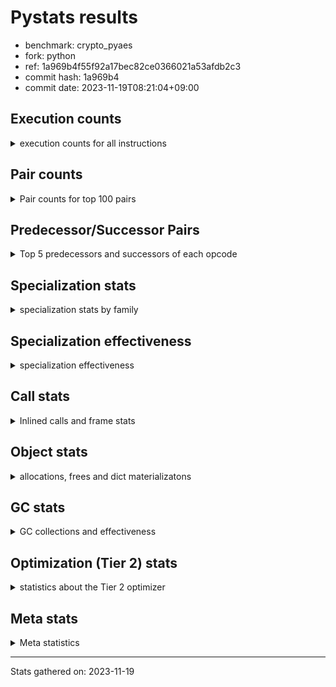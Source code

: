 
# Pystats results

- benchmark: crypto_pyaes
- fork: python
- ref: 1a969b4f55f92a17bec82ce0366021a53afdb2c3
- commit hash: 1a969b4
- commit date: 2023-11-19T08:21:04+09:00

## Execution counts

<details>
<summary> execution counts for all instructions </summary>

|Name | Count | Self | Cumulative | Miss ratio | 
|---|---:|---:|---:|---:|
| BINARY_OP | 145,813,960 | 19.4% | 19.4% |  |
| LOAD_FAST | 123,947,440 | 16.5% | 35.8% |  |
| LOAD_CONST | 116,092,880 | 15.4% | 51.3% |  |
| BINARY_SUBSCR_LIST_INT | 98,103,920 | 13.0% | 64.3% |  |
| LOAD_FAST_LOAD_FAST | 48,825,280 | 6.5% | 70.8% |  |
| LOAD_ATTR_NONDESCRIPTOR_WITH_VALUES | 36,843,640 | 4.9% | 75.7% |  |
| BINARY_OP_ADD_INT | 28,776,020 | 3.8% | 79.5% |  |
| STORE_FAST | 20,981,360 | 2.8% | 82.3% |  |
| JUMP_BACKWARD | 16,130,640 | 2.1% | 84.4% |  |
| FOR_ITER_RANGE | 15,209,320 | 2.0% | 86.5% |  |
| LOAD_ATTR_INSTANCE_VALUE | 12,452,340 | 1.7% | 88.1% |  |
| STORE_SUBSCR_LIST_INT | 8,540,600 | 1.1% | 89.3% |  |
| LOAD_GLOBAL_MODULE | 8,058,340 | 1.1% | 90.3% |  |
| LOAD_ATTR_METHOD_NO_DICT | 5,751,900 | 0.8% | 91.1% |  |
| LIST_APPEND | 4,607,040 | 0.6% | 91.7% |  |
| PUSH_NULL | 4,142,640 | 0.6% | 92.2% |  |
| STORE_FAST_STORE_FAST | 3,910,080 | 0.5% | 92.8% |  |
| RESUME_CHECK | 3,682,340 | 0.5% | 93.3% |  |
| FOR_ITER | 3,681,800 | 0.5% | 93.7% |  |
| CALL_LIST_APPEND | 3,681,200 | 0.5% | 94.2% |  |
| UNPACK_SEQUENCE_TWO_TUPLE | 3,679,980 | 0.5% | 94.7% |  |
| RETURN_VALUE | 3,452,060 | 0.5% | 95.2% |  |
| CALL_PY_EXACT_ARGS | 3,451,720 | 0.5% | 95.6% |  |
| LOAD_GLOBAL_BUILTIN | 3,222,600 | 0.4% | 96.1% |  |
| GET_ITER | 2,995,280 | 0.4% | 96.5% |  |
| CALL_BUILTIN_CLASS | 2,994,840 | 0.4% | 96.9% |  |
| POP_JUMP_IF_FALSE | 2,780,080 | 0.4% | 97.2% |  |
| LOAD_ATTR_MODULE | 2,071,620 | 0.3% | 97.5% |  |
| TO_BOOL | 2,071,460 | 0.3% | 97.8% |  |
| CALL_METHOD_DESCRIPTOR_FAST | 2,070,700 | 0.3% | 98.1% |  |
| CALL_METHOD_DESCRIPTOR_NOARGS | 2,070,700 | 0.3% | 98.3% |  |
| CALL_TYPE_1 | 2,070,700 | 0.3% | 98.6% |  |
| BINARY_OP_MULTIPLY_INT | 1,840,740 | 0.2% | 98.9% |  |
| SWAP | 1,166,880 | 0.2% | 99.0% |  |
| CALL_LEN | 1,151,280 | 0.2% | 99.2% |  |
| BUILD_LIST | 924,880 | 0.1% | 99.3% |  |
| BINARY_SLICE | 921,120 | 0.1% | 99.4% |  |
| COMPARE_OP_INT | 708,740 | 0.1% | 99.5% |  |
| COPY | 704,640 | 0.1% | 99.6% |  |
| BINARY_OP_SUBTRACT_INT | 473,480 | 0.1% | 99.7% |  |
| POP_TOP | 460,480 | 0.1% | 99.7% |  |
| LOAD_ATTR_METHOD_WITH_VALUES | 460,300 | 0.1% | 99.8% |  |
| LIST_EXTEND | 460,240 | 0.1% | 99.8% |  |
| LOAD_FAST_AND_CLEAR | 231,040 | 0.0% | 99.9% |  |
| STORE_ATTR_INSTANCE_VALUE | 231,040 | 0.0% | 99.9% |  |
| RETURN_CONST | 230,720 | 0.0% | 99.9% |  |
| LOAD_ATTR_PROPERTY | 230,060 | 0.0% | 100.0% |  |
| UNPACK_SEQUENCE_LIST | 230,060 | 0.0% | 100.0% |  |
| CALL | 2,940 | 0.0% | 100.0% |  |
| LOAD_ATTR | 2,560 | 0.0% | 100.0% |  |
| STORE_FAST_LOAD_FAST | 2,560 | 0.0% | 100.0% |  |
| BINARY_SUBSCR | 2,160 | 0.0% | 100.0% |  |
| LOAD_GLOBAL | 1,960 | 0.0% | 100.0% |  |
| EXTENDED_ARG | 1,600 | 0.0% | 100.0% |  |
| JUMP_FORWARD | 1,600 | 0.0% | 100.0% |  |
| BINARY_SUBSCR_TUPLE_INT | 620 | 0.0% | 100.0% |  |
| CALL_BUILTIN_FAST | 620 | 0.0% | 100.0% |  |
| COMPARE_OP | 540 | 0.0% | 100.0% |  |
| STORE_SUBSCR | 400 | 0.0% | 100.0% |  |
| INTERPRETER_EXIT | 360 | 0.0% | 100.0% |  |
| STORE_ATTR | 320 | 0.0% | 100.0% |  |
| RESUME | 300 | 0.0% | 100.0% |  |
| LOAD_DEREF | 240 | 0.0% | 100.0% |  |
| CALL_FUNCTION_EX | 160 | 0.0% | 100.0% |  |
| CONTAINS_OP | 160 | 0.0% | 100.0% |  |
| POP_JUMP_IF_NOT_NONE | 160 | 0.0% | 100.0% |  |
| EXIT_INIT_CHECK | 140 | 0.0% | 100.0% |  |
| BINARY_SUBSCR_DICT | 140 | 0.0% | 100.0% |  |
| CALL_ALLOC_AND_ENTER_INIT | 140 | 0.0% | 100.0% |  |
| CALL_ISINSTANCE | 140 | 0.0% | 100.0% |  |
| TO_BOOL_BOOL | 140 | 0.0% | 100.0% |  |
| NOP | 80 | 0.0% | 100.0% |  |
| CALL_INTRINSIC_1 | 80 | 0.0% | 100.0% |  |
| COPY_FREE_VARS | 80 | 0.0% | 100.0% |  |
| LOAD_FAST_CHECK | 80 | 0.0% | 100.0% |  |
| UNPACK_SEQUENCE | 80 | 0.0% | 100.0% |  |
| BINARY_OP_SUBTRACT_FLOAT | 60 | 0.0% | 100.0% |  |


</details>

## Pair counts

<details>
<summary> Pair counts for top 100 pairs </summary>

|Pair | Count | Self | Cumulative | 
|---|---:|---:|---:|
| LOAD_CONST BINARY_OP | 101,328,080 | 13.5% | 13.5% |
| BINARY_OP BINARY_SUBSCR_LIST_INT | 64,457,920 | 8.6% | 22.0% |
| BINARY_SUBSCR_LIST_INT LOAD_CONST | 40,041,580 | 5.3% | 27.3% |
| LOAD_FAST LOAD_ATTR_NONDESCRIPTOR_WITH_VALUES | 36,843,280 | 4.9% | 32.2% |
| LOAD_ATTR_NONDESCRIPTOR_WITH_VALUES LOAD_FAST_LOAD_FAST | 36,812,640 | 4.9% | 37.1% |
| BINARY_SUBSCR_LIST_INT BINARY_OP | 34,995,620 | 4.6% | 41.8% |
| BINARY_OP LOAD_CONST | 31,315,720 | 4.2% | 45.9% |
| BINARY_OP LOAD_FAST | 27,633,280 | 3.7% | 49.6% |
| LOAD_FAST_LOAD_FAST LOAD_FAST | 27,610,240 | 3.7% | 53.3% |
| BINARY_OP_ADD_INT LOAD_CONST | 27,609,620 | 3.7% | 57.0% |
| LOAD_FAST BINARY_OP_ADD_INT | 27,609,360 | 3.7% | 60.6% |
| BINARY_SUBSCR_LIST_INT LOAD_FAST | 22,134,320 | 2.9% | 63.6% |
| LOAD_FAST BINARY_SUBSCR_LIST_INT | 19,576,080 | 2.6% | 66.2% |
| FOR_ITER_RANGE STORE_FAST | 12,671,980 | 1.7% | 67.8% |
| STORE_FAST LOAD_FAST | 12,447,280 | 1.7% | 69.5% |
| LOAD_FAST LOAD_ATTR_INSTANCE_VALUE | 12,221,720 | 1.6% | 71.1% |
| JUMP_BACKWARD FOR_ITER_RANGE | 12,214,220 | 1.6% | 72.7% |
| LOAD_ATTR_INSTANCE_VALUE LOAD_FAST | 9,914,200 | 1.3% | 74.1% |
| LOAD_FAST_LOAD_FAST BINARY_SUBSCR_LIST_INT | 9,217,040 | 1.2% | 75.3% |
| STORE_SUBSCR_LIST_INT JUMP_BACKWARD | 8,294,780 | 1.1% | 76.4% |
| BINARY_OP LOAD_FAST_LOAD_FAST | 8,282,880 | 1.1% | 77.5% |
| LOAD_FAST_LOAD_FAST STORE_SUBSCR_LIST_INT | 8,282,840 | 1.1% | 78.6% |
| LOAD_FAST LOAD_CONST | 7,431,840 | 1.0% | 79.6% |
| STORE_FAST LOAD_GLOBAL_MODULE | 5,754,240 | 0.8% | 80.3% |
| LOAD_ATTR_METHOD_NO_DICT LOAD_FAST | 5,751,900 | 0.8% | 81.1% |
| BINARY_OP BINARY_OP | 4,656,720 | 0.6% | 81.7% |
| LIST_APPEND JUMP_BACKWARD | 4,607,040 | 0.6% | 82.3% |
| BINARY_OP LIST_APPEND | 4,606,400 | 0.6% | 83.0% |
| LOAD_CONST BINARY_SUBSCR_LIST_INT | 4,601,400 | 0.6% | 83.6% |
| PUSH_NULL LOAD_FAST | 4,141,600 | 0.6% | 84.1% |
| BINARY_OP CALL_LIST_APPEND | 3,681,120 | 0.5% | 84.6% |
| LOAD_FAST LOAD_ATTR_METHOD_NO_DICT | 3,681,120 | 0.5% | 85.1% |
| JUMP_BACKWARD FOR_ITER | 3,680,260 | 0.5% | 85.6% |
| LOAD_FAST_LOAD_FAST BINARY_OP | 3,680,000 | 0.5% | 86.1% |
| STORE_FAST_STORE_FAST LOAD_FAST_LOAD_FAST | 3,680,000 | 0.5% | 86.6% |
| UNPACK_SEQUENCE_TWO_TUPLE STORE_FAST_STORE_FAST | 3,679,980 | 0.5% | 87.1% |
| FOR_ITER UNPACK_SEQUENCE_TWO_TUPLE | 3,679,960 | 0.5% | 87.5% |
| CALL_PY_EXACT_ARGS RESUME_CHECK | 3,451,720 | 0.5% | 88.0% |
| LOAD_GLOBAL_BUILTIN LOAD_FAST | 3,222,320 | 0.4% | 88.4% |
| CALL_BUILTIN_CLASS GET_ITER | 2,994,780 | 0.4% | 88.8% |
| LOAD_GLOBAL_MODULE LOAD_CONST | 2,764,440 | 0.4% | 89.2% |
| GET_ITER FOR_ITER_RANGE | 2,764,200 | 0.4% | 89.6% |
| LOAD_CONST LOAD_CONST | 2,762,720 | 0.4% | 89.9% |
| LOAD_CONST CALL_BUILTIN_CLASS | 2,762,440 | 0.4% | 90.3% |
| CALL_LIST_APPEND LOAD_FAST | 2,760,900 | 0.4% | 90.7% |
| RESUME_CHECK LOAD_GLOBAL_BUILTIN | 2,301,240 | 0.3% | 91.0% |
| LOAD_CONST LOAD_FAST | 2,073,440 | 0.3% | 91.2% |
| LOAD_ATTR_MODULE PUSH_NULL | 2,071,620 | 0.3% | 91.5% |
| LOAD_GLOBAL_MODULE LOAD_ATTR_MODULE | 2,071,480 | 0.3% | 91.8% |
| POP_JUMP_IF_FALSE LOAD_FAST | 2,071,280 | 0.3% | 92.1% |
| RETURN_VALUE STORE_FAST | 2,071,040 | 0.3% | 92.3% |
| LOAD_FAST CALL_PY_EXACT_ARGS | 2,071,000 | 0.3% | 92.6% |
| STORE_FAST JUMP_BACKWARD | 2,070,800 | 0.3% | 92.9% |
| TO_BOOL POP_JUMP_IF_FALSE | 2,070,740 | 0.3% | 93.2% |
| LOAD_FAST PUSH_NULL | 2,070,720 | 0.3% | 93.4% |
| LOAD_FAST TO_BOOL | 2,070,720 | 0.3% | 93.7% |
| FOR_ITER_RANGE LOAD_GLOBAL_MODULE | 2,070,720 | 0.3% | 94.0% |
| CALL_METHOD_DESCRIPTOR_FAST STORE_FAST | 2,070,700 | 0.3% | 94.3% |
| CALL_METHOD_DESCRIPTOR_NOARGS RETURN_VALUE | 2,070,700 | 0.3% | 94.5% |
| CALL_TYPE_1 STORE_FAST | 2,070,700 | 0.3% | 94.8% |
| LOAD_FAST CALL_METHOD_DESCRIPTOR_FAST | 2,070,680 | 0.3% | 95.1% |
| LOAD_FAST CALL_METHOD_DESCRIPTOR_NOARGS | 2,070,680 | 0.3% | 95.4% |
| LOAD_FAST CALL_TYPE_1 | 2,070,680 | 0.3% | 95.6% |
| LOAD_GLOBAL_MODULE LOAD_ATTR_METHOD_NO_DICT | 2,070,680 | 0.3% | 95.9% |
| BINARY_OP_MULTIPLY_INT LOAD_CONST | 1,840,600 | 0.2% | 96.2% |
| LOAD_FAST BINARY_OP_MULTIPLY_INT | 1,840,560 | 0.2% | 96.4% |
| LOAD_CONST BINARY_OP_ADD_INT | 1,166,360 | 0.2% | 96.6% |
| RESUME_CHECK LOAD_FAST | 1,150,420 | 0.2% | 96.7% |
| BINARY_SUBSCR_LIST_INT STORE_FAST | 927,620 | 0.1% | 96.8% |
| LOAD_FAST BINARY_OP | 923,240 | 0.1% | 97.0% |
| LOAD_GLOBAL_MODULE LOAD_FAST | 921,000 | 0.1% | 97.1% |
| BINARY_OP_ADD_INT BINARY_SLICE | 920,920 | 0.1% | 97.2% |
| RETURN_VALUE LOAD_FAST | 920,460 | 0.1% | 97.3% |
| BINARY_OP RETURN_VALUE | 920,320 | 0.1% | 97.5% |
| CALL_LIST_APPEND JUMP_BACKWARD | 920,300 | 0.1% | 97.6% |
| LOAD_ATTR_INSTANCE_VALUE LOAD_CONST | 920,300 | 0.1% | 97.7% |
| BINARY_SLICE CALL_PY_EXACT_ARGS | 920,280 | 0.1% | 97.8% |
| COMPARE_OP_INT POP_JUMP_IF_FALSE | 708,600 | 0.1% | 97.9% |
| CALL_LEN LOAD_CONST | 690,740 | 0.1% | 98.0% |
| LOAD_ATTR_INSTANCE_VALUE CALL_LEN | 690,240 | 0.1% | 98.1% |
| LOAD_CONST BINARY_OP_SUBTRACT_INT | 466,400 | 0.1% | 98.2% |
| BUILD_LIST LOAD_CONST | 463,680 | 0.1% | 98.2% |
| LOAD_CONST COMPARE_OP_INT | 462,440 | 0.1% | 98.3% |
| LOAD_FAST COPY | 460,960 | 0.1% | 98.3% |
| LOAD_FAST CALL_LEN | 460,800 | 0.1% | 98.4% |
| LOAD_CONST LIST_EXTEND | 460,160 | 0.1% | 98.5% |
| STORE_FAST BUILD_LIST | 460,160 | 0.1% | 98.5% |
| LOAD_ATTR_INSTANCE_VALUE LOAD_ATTR_METHOD_WITH_VALUES | 460,080 | 0.1% | 98.6% |
| STORE_SUBSCR_LIST_INT LOAD_FAST | 238,820 | 0.0% | 98.6% |
| COPY COPY | 237,280 | 0.0% | 98.6% |
| SWAP SWAP | 237,280 | 0.0% | 98.7% |
| COPY BINARY_SUBSCR_LIST_INT | 237,160 | 0.0% | 98.7% |
| SWAP STORE_SUBSCR_LIST_INT | 237,160 | 0.0% | 98.7% |
| BINARY_OP SWAP | 236,500 | 0.0% | 98.8% |
| POP_JUMP_IF_FALSE JUMP_BACKWARD | 234,720 | 0.0% | 98.8% |
| LOAD_FAST CALL_BUILTIN_CLASS | 231,880 | 0.0% | 98.8% |
| GET_ITER LOAD_FAST_AND_CLEAR | 230,880 | 0.0% | 98.9% |
| BUILD_LIST SWAP | 230,880 | 0.0% | 98.9% |
| LOAD_FAST_AND_CLEAR SWAP | 230,880 | 0.0% | 98.9% |
| SWAP BUILD_LIST | 230,880 | 0.0% | 99.0% |


</details>

## Predecessor/Successor Pairs

<details>
<summary> Top 5 predecessors and successors of each opcode </summary>

### BINARY_SLICE

<details>
<summary> Successors and predecessors for BINARY_SLICE </summary>

|Predecessors | Count | Percentage | 
|---|---:|---:|
| BINARY_OP_ADD_INT | 920,920 | 100.0% |
| LOAD_CONST | 160 | 0.0% |
| BINARY_OP | 40 | 0.0% |

|Successors | Count | Percentage | 
|---|---:|---:|
| CALL_PY_EXACT_ARGS | 920,280 | 99.9% |
| CALL_BUILTIN_FAST | 600 | 0.1% |
| LOAD_FAST | 160 | 0.0% |
| CALL | 80 | 0.0% |


</details>

### CACHE

<details>
<summary> Successors and predecessors for CACHE </summary>

|Successors | Count | Percentage | 
|---|---:|---:|
| RESUME_CHECK | 280 | 77.8% |
| RESUME | 80 | 22.2% |


</details>

### BINARY_SUBSCR

<details>
<summary> Successors and predecessors for BINARY_SUBSCR </summary>

|Predecessors | Count | Percentage | 
|---|---:|---:|
| BINARY_OP | 1,040 | 48.1% |
| LOAD_FAST | 400 | 18.5% |
| LOAD_CONST | 240 | 11.1% |
| LOAD_FAST_LOAD_FAST | 240 | 11.1% |
| COPY | 120 | 5.6% |

|Successors | Count | Percentage | 
|---|---:|---:|
| BINARY_SUBSCR_LIST_INT | 1,040 | 48.1% |
| LOAD_FAST | 400 | 18.5% |
| LOAD_CONST | 340 | 15.7% |
| BINARY_OP | 220 | 10.2% |
| STORE_FAST | 80 | 3.7% |


</details>

### EXIT_INIT_CHECK

<details>
<summary> Successors and predecessors for EXIT_INIT_CHECK </summary>

|Predecessors | Count | Percentage | 
|---|---:|---:|
| RETURN_CONST | 140 | 100.0% |

|Successors | Count | Percentage | 
|---|---:|---:|
| RETURN_VALUE | 140 | 100.0% |


</details>

### GET_ITER

<details>
<summary> Successors and predecessors for GET_ITER </summary>

|Predecessors | Count | Percentage | 
|---|---:|---:|
| CALL_BUILTIN_CLASS | 2,994,780 | 100.0% |
| CALL | 420 | 0.0% |
| LOAD_FAST | 80 | 0.0% |

|Successors | Count | Percentage | 
|---|---:|---:|
| FOR_ITER_RANGE | 2,764,200 | 92.3% |
| LOAD_FAST_AND_CLEAR | 230,880 | 7.7% |
| FOR_ITER | 200 | 0.0% |


</details>

### INTERPRETER_EXIT

<details>
<summary> Successors and predecessors for INTERPRETER_EXIT </summary>

|Predecessors | Count | Percentage | 
|---|---:|---:|
| RETURN_CONST | 340 | 94.4% |
| RETURN_VALUE | 20 | 5.6% |


</details>

### NOP

<details>
<summary> Successors and predecessors for NOP </summary>

|Predecessors | Count | Percentage | 
|---|---:|---:|
| POP_TOP | 80 | 100.0% |

|Successors | Count | Percentage | 
|---|---:|---:|
| LOAD_DEREF | 80 | 100.0% |


</details>

### POP_TOP

<details>
<summary> Successors and predecessors for POP_TOP </summary>

|Predecessors | Count | Percentage | 
|---|---:|---:|
| RETURN_CONST | 230,240 | 50.0% |
| POP_JUMP_IF_FALSE | 230,080 | 50.0% |
| CALL | 160 | 0.0% |

|Successors | Count | Percentage | 
|---|---:|---:|
| RETURN_CONST | 230,080 | 50.0% |
| LOAD_GLOBAL_BUILTIN | 230,040 | 50.0% |
| LOAD_FAST | 220 | 0.0% |
| NOP | 80 | 0.0% |
| LOAD_GLOBAL | 40 | 0.0% |


</details>

### PUSH_NULL

<details>
<summary> Successors and predecessors for PUSH_NULL </summary>

|Predecessors | Count | Percentage | 
|---|---:|---:|
| LOAD_ATTR_MODULE | 2,071,620 | 50.0% |
| LOAD_FAST | 2,070,720 | 50.0% |
| LOAD_DEREF | 160 | 0.0% |
| LOAD_ATTR | 140 | 0.0% |

|Successors | Count | Percentage | 
|---|---:|---:|
| LOAD_FAST | 4,141,600 | 100.0% |
| LOAD_CONST | 640 | 0.0% |
| CALL | 240 | 0.0% |
| LOAD_GLOBAL | 80 | 0.0% |
| LOAD_GLOBAL_MODULE | 80 | 0.0% |


</details>

### RETURN_VALUE

<details>
<summary> Successors and predecessors for RETURN_VALUE </summary>

|Predecessors | Count | Percentage | 
|---|---:|---:|
| CALL_METHOD_DESCRIPTOR_NOARGS | 2,070,700 | 60.0% |
| BINARY_OP | 920,320 | 26.7% |
| LOAD_FAST | 230,320 | 6.7% |
| LOAD_ATTR_INSTANCE_VALUE | 230,060 | 6.7% |
| RETURN_VALUE | 320 | 0.0% |

|Successors | Count | Percentage | 
|---|---:|---:|
| STORE_FAST | 2,071,040 | 60.0% |
| LOAD_FAST | 920,460 | 26.7% |
| BINARY_OP | 230,080 | 6.7% |
| CALL_PY_EXACT_ARGS | 230,040 | 6.7% |
| RETURN_VALUE | 320 | 0.0% |


</details>

### STORE_SUBSCR

<details>
<summary> Successors and predecessors for STORE_SUBSCR </summary>

|Predecessors | Count | Percentage | 
|---|---:|---:|
| BINARY_OP | 160 | 40.0% |
| SWAP | 120 | 30.0% |
| LOAD_FAST | 80 | 20.0% |
| LOAD_FAST_LOAD_FAST | 40 | 10.0% |

|Successors | Count | Percentage | 
|---|---:|---:|
| STORE_SUBSCR_LIST_INT | 200 | 50.0% |
| JUMP_BACKWARD | 100 | 25.0% |
| LOAD_FAST | 60 | 15.0% |
| LOAD_FAST_LOAD_FAST | 40 | 10.0% |


</details>

### TO_BOOL

<details>
<summary> Successors and predecessors for TO_BOOL </summary>

|Predecessors | Count | Percentage | 
|---|---:|---:|
| LOAD_FAST | 2,070,720 | 100.0% |
| TO_BOOL | 700 | 0.0% |
| CALL | 20 | 0.0% |
| CALL_ISINSTANCE | 20 | 0.0% |

|Successors | Count | Percentage | 
|---|---:|---:|
| POP_JUMP_IF_FALSE | 2,070,740 | 100.0% |
| TO_BOOL | 700 | 0.0% |
| TO_BOOL_BOOL | 20 | 0.0% |


</details>

### BINARY_OP

<details>
<summary> Successors and predecessors for BINARY_OP </summary>

|Predecessors | Count | Percentage | 
|---|---:|---:|
| LOAD_CONST | 101,328,080 | 69.5% |
| BINARY_SUBSCR_LIST_INT | 34,995,620 | 24.0% |
| BINARY_OP | 4,656,720 | 3.2% |
| LOAD_FAST_LOAD_FAST | 3,680,000 | 2.5% |
| LOAD_FAST | 923,240 | 0.6% |

|Successors | Count | Percentage | 
|---|---:|---:|
| BINARY_SUBSCR_LIST_INT | 64,457,920 | 44.2% |
| LOAD_CONST | 31,315,720 | 21.5% |
| LOAD_FAST | 27,633,280 | 19.0% |
| LOAD_FAST_LOAD_FAST | 8,282,880 | 5.7% |
| BINARY_OP | 4,656,720 | 3.2% |


</details>

### BUILD_LIST

<details>
<summary> Successors and predecessors for BUILD_LIST </summary>

|Predecessors | Count | Percentage | 
|---|---:|---:|
| STORE_FAST | 460,160 | 49.8% |
| SWAP | 230,880 | 25.0% |
| FOR_ITER_RANGE | 230,080 | 24.9% |
| LOAD_CONST | 3,520 | 0.4% |
| STORE_ATTR_INSTANCE_VALUE | 140 | 0.0% |

|Successors | Count | Percentage | 
|---|---:|---:|
| LOAD_CONST | 463,680 | 50.1% |
| SWAP | 230,880 | 25.0% |
| STORE_FAST | 230,080 | 24.9% |
| LOAD_FAST | 160 | 0.0% |
| LOAD_DEREF | 80 | 0.0% |


</details>

### CALL

<details>
<summary> Successors and predecessors for CALL </summary>

|Predecessors | Count | Percentage | 
|---|---:|---:|
| LOAD_FAST | 1,040 | 35.4% |
| LOAD_CONST | 280 | 9.5% |
| LOAD_GLOBAL_MODULE | 280 | 9.5% |
| PUSH_NULL | 240 | 8.2% |
| CALL | 220 | 7.5% |

|Successors | Count | Percentage | 
|---|---:|---:|
| STORE_FAST | 460 | 15.6% |
| GET_ITER | 420 | 14.3% |
| CALL_BUILTIN_CLASS | 280 | 9.5% |
| CALL_LEN | 240 | 8.2% |
| CALL | 220 | 7.5% |


</details>

### CALL_FUNCTION_EX

<details>
<summary> Successors and predecessors for CALL_FUNCTION_EX </summary>

|Predecessors | Count | Percentage | 
|---|---:|---:|
| CALL_INTRINSIC_1 | 80 | 50.0% |
| LOAD_FAST | 80 | 50.0% |

|Successors | Count | Percentage | 
|---|---:|---:|
| COPY_FREE_VARS | 80 | 50.0% |
| RESUME_CHECK | 60 | 37.5% |
| RESUME | 20 | 12.5% |


</details>

### CALL_INTRINSIC_1

<details>
<summary> Successors and predecessors for CALL_INTRINSIC_1 </summary>

|Predecessors | Count | Percentage | 
|---|---:|---:|
| LIST_EXTEND | 80 | 100.0% |

|Successors | Count | Percentage | 
|---|---:|---:|
| CALL_FUNCTION_EX | 80 | 100.0% |


</details>

### COMPARE_OP

<details>
<summary> Successors and predecessors for COMPARE_OP </summary>

|Predecessors | Count | Percentage | 
|---|---:|---:|
| LOAD_FAST_LOAD_FAST | 240 | 44.4% |
| LOAD_CONST | 120 | 22.2% |
| LOAD_GLOBAL_MODULE | 60 | 11.1% |
| CALL | 40 | 7.4% |
| CALL_LEN | 40 | 7.4% |

|Successors | Count | Percentage | 
|---|---:|---:|
| POP_JUMP_IF_FALSE | 280 | 51.9% |
| COMPARE_OP_INT | 220 | 40.7% |
| COMPARE_OP | 20 | 3.7% |
| EXTENDED_ARG | 20 | 3.7% |


</details>

### CONTAINS_OP

<details>
<summary> Successors and predecessors for CONTAINS_OP </summary>

|Predecessors | Count | Percentage | 
|---|---:|---:|
| LOAD_CONST | 160 | 100.0% |

|Successors | Count | Percentage | 
|---|---:|---:|
| POP_JUMP_IF_FALSE | 160 | 100.0% |


</details>

### COPY

<details>
<summary> Successors and predecessors for COPY </summary>

|Predecessors | Count | Percentage | 
|---|---:|---:|
| LOAD_FAST | 460,960 | 65.4% |
| COPY | 237,280 | 33.7% |
| LOAD_FAST_LOAD_FAST | 4,800 | 0.7% |
| LOAD_CONST | 1,600 | 0.2% |

|Successors | Count | Percentage | 
|---|---:|---:|
| COPY | 237,280 | 33.7% |
| BINARY_SUBSCR_LIST_INT | 237,160 | 33.7% |
| LOAD_ATTR_INSTANCE_VALUE | 230,040 | 32.6% |
| BINARY_SUBSCR | 120 | 0.0% |
| LOAD_ATTR | 40 | 0.0% |


</details>

### COPY_FREE_VARS

<details>
<summary> Successors and predecessors for COPY_FREE_VARS </summary>

|Predecessors | Count | Percentage | 
|---|---:|---:|
| CALL_FUNCTION_EX | 80 | 100.0% |

|Successors | Count | Percentage | 
|---|---:|---:|
| RESUME_CHECK | 60 | 75.0% |
| RESUME | 20 | 25.0% |


</details>

### EXTENDED_ARG

<details>
<summary> Successors and predecessors for EXTENDED_ARG </summary>

|Predecessors | Count | Percentage | 
|---|---:|---:|
| POP_JUMP_IF_FALSE | 1,440 | 90.0% |
| COMPARE_OP_INT | 140 | 8.8% |
| COMPARE_OP | 20 | 1.2% |

|Successors | Count | Percentage | 
|---|---:|---:|
| JUMP_BACKWARD | 1,440 | 90.0% |
| POP_JUMP_IF_FALSE | 160 | 10.0% |


</details>

### FOR_ITER

<details>
<summary> Successors and predecessors for FOR_ITER </summary>

|Predecessors | Count | Percentage | 
|---|---:|---:|
| JUMP_BACKWARD | 3,680,260 | 100.0% |
| FOR_ITER | 1,080 | 0.0% |
| SWAP | 260 | 0.0% |
| GET_ITER | 200 | 0.0% |

|Successors | Count | Percentage | 
|---|---:|---:|
| UNPACK_SEQUENCE_TWO_TUPLE | 3,679,960 | 100.0% |
| FOR_ITER | 1,080 | 0.0% |
| STORE_FAST | 420 | 0.0% |
| FOR_ITER_RANGE | 280 | 0.0% |
| UNPACK_SEQUENCE | 40 | 0.0% |


</details>

### JUMP_BACKWARD

<details>
<summary> Successors and predecessors for JUMP_BACKWARD </summary>

|Predecessors | Count | Percentage | 
|---|---:|---:|
| STORE_SUBSCR_LIST_INT | 8,294,780 | 51.4% |
| LIST_APPEND | 4,607,040 | 28.6% |
| STORE_FAST | 2,070,800 | 12.8% |
| CALL_LIST_APPEND | 920,300 | 5.7% |
| POP_JUMP_IF_FALSE | 234,720 | 1.5% |

|Successors | Count | Percentage | 
|---|---:|---:|
| FOR_ITER_RANGE | 12,214,220 | 75.7% |
| FOR_ITER | 3,680,260 | 22.8% |
| LOAD_FAST | 229,920 | 1.4% |
| LOAD_FAST_LOAD_FAST | 6,240 | 0.0% |


</details>

### JUMP_FORWARD

<details>
<summary> Successors and predecessors for JUMP_FORWARD </summary>

|Predecessors | Count | Percentage | 
|---|---:|---:|
| FOR_ITER_RANGE | 1,600 | 100.0% |

|Successors | Count | Percentage | 
|---|---:|---:|
| LOAD_CONST | 1,600 | 100.0% |


</details>

### LIST_APPEND

<details>
<summary> Successors and predecessors for LIST_APPEND </summary>

|Predecessors | Count | Percentage | 
|---|---:|---:|
| BINARY_OP | 4,606,400 | 100.0% |
| BINARY_SUBSCR_TUPLE_INT | 620 | 0.0% |
| BINARY_SUBSCR | 20 | 0.0% |

|Successors | Count | Percentage | 
|---|---:|---:|
| JUMP_BACKWARD | 4,607,040 | 100.0% |


</details>

### LIST_EXTEND

<details>
<summary> Successors and predecessors for LIST_EXTEND </summary>

|Predecessors | Count | Percentage | 
|---|---:|---:|
| LOAD_CONST | 460,160 | 100.0% |
| LOAD_DEREF | 80 | 0.0% |

|Successors | Count | Percentage | 
|---|---:|---:|
| STORE_FAST | 230,080 | 50.0% |
| UNPACK_SEQUENCE_LIST | 230,040 | 50.0% |
| CALL_INTRINSIC_1 | 80 | 0.0% |
| UNPACK_SEQUENCE | 40 | 0.0% |


</details>

### LOAD_ATTR

<details>
<summary> Successors and predecessors for LOAD_ATTR </summary>

|Predecessors | Count | Percentage | 
|---|---:|---:|
| LOAD_FAST | 1,840 | 71.9% |
| LOAD_GLOBAL_MODULE | 300 | 11.7% |
| LOAD_GLOBAL | 180 | 7.0% |
| LOAD_ATTR | 100 | 3.9% |
| LOAD_ATTR_INSTANCE_VALUE | 60 | 2.3% |

|Successors | Count | Percentage | 
|---|---:|---:|
| LOAD_FAST | 540 | 21.1% |
| LOAD_ATTR_INSTANCE_VALUE | 460 | 18.0% |
| LOAD_FAST_LOAD_FAST | 360 | 14.1% |
| LOAD_ATTR_NONDESCRIPTOR_WITH_VALUES | 360 | 14.1% |
| PUSH_NULL | 140 | 5.5% |


</details>

### LOAD_CONST

<details>
<summary> Successors and predecessors for LOAD_CONST </summary>

|Predecessors | Count | Percentage | 
|---|---:|---:|
| BINARY_SUBSCR_LIST_INT | 40,041,580 | 34.5% |
| BINARY_OP | 31,315,720 | 27.0% |
| BINARY_OP_ADD_INT | 27,609,620 | 23.8% |
| LOAD_FAST | 7,431,840 | 6.4% |
| LOAD_GLOBAL_MODULE | 2,764,440 | 2.4% |

|Successors | Count | Percentage | 
|---|---:|---:|
| BINARY_OP | 101,328,080 | 87.3% |
| BINARY_SUBSCR_LIST_INT | 4,601,400 | 4.0% |
| LOAD_CONST | 2,762,720 | 2.4% |
| CALL_BUILTIN_CLASS | 2,762,440 | 2.4% |
| LOAD_FAST | 2,073,440 | 1.8% |


</details>

### LOAD_DEREF

<details>
<summary> Successors and predecessors for LOAD_DEREF </summary>

|Predecessors | Count | Percentage | 
|---|---:|---:|
| NOP | 80 | 33.3% |
| BUILD_LIST | 80 | 33.3% |
| RESUME_CHECK | 60 | 25.0% |
| RESUME | 20 | 8.3% |

|Successors | Count | Percentage | 
|---|---:|---:|
| PUSH_NULL | 160 | 66.7% |
| LIST_EXTEND | 80 | 33.3% |


</details>

### LOAD_FAST

<details>
<summary> Successors and predecessors for LOAD_FAST </summary>

|Predecessors | Count | Percentage | 
|---|---:|---:|
| BINARY_OP | 27,633,280 | 22.3% |
| LOAD_FAST_LOAD_FAST | 27,610,240 | 22.3% |
| BINARY_SUBSCR_LIST_INT | 22,134,320 | 17.9% |
| STORE_FAST | 12,447,280 | 10.0% |
| LOAD_ATTR_INSTANCE_VALUE | 9,914,200 | 8.0% |

|Successors | Count | Percentage | 
|---|---:|---:|
| LOAD_ATTR_NONDESCRIPTOR_WITH_VALUES | 36,843,280 | 29.7% |
| BINARY_OP_ADD_INT | 27,609,360 | 22.3% |
| BINARY_SUBSCR_LIST_INT | 19,576,080 | 15.8% |
| LOAD_ATTR_INSTANCE_VALUE | 12,221,720 | 9.9% |
| LOAD_CONST | 7,431,840 | 6.0% |


</details>

### LOAD_FAST_AND_CLEAR

<details>
<summary> Successors and predecessors for LOAD_FAST_AND_CLEAR </summary>

|Predecessors | Count | Percentage | 
|---|---:|---:|
| GET_ITER | 230,880 | 99.9% |
| LOAD_FAST_AND_CLEAR | 160 | 0.1% |

|Successors | Count | Percentage | 
|---|---:|---:|
| SWAP | 230,880 | 99.9% |
| LOAD_FAST_AND_CLEAR | 160 | 0.1% |


</details>

### LOAD_FAST_CHECK

<details>
<summary> Successors and predecessors for LOAD_FAST_CHECK </summary>

|Predecessors | Count | Percentage | 
|---|---:|---:|
| STORE_FAST | 80 | 100.0% |

|Successors | Count | Percentage | 
|---|---:|---:|
| LOAD_GLOBAL | 40 | 50.0% |
| LOAD_GLOBAL_MODULE | 40 | 50.0% |


</details>

### LOAD_FAST_LOAD_FAST

<details>
<summary> Successors and predecessors for LOAD_FAST_LOAD_FAST </summary>

|Predecessors | Count | Percentage | 
|---|---:|---:|
| LOAD_ATTR_NONDESCRIPTOR_WITH_VALUES | 36,812,640 | 75.4% |
| BINARY_OP | 8,282,880 | 17.0% |
| STORE_FAST_STORE_FAST | 3,680,000 | 7.5% |
| STORE_FAST | 13,760 | 0.0% |
| POP_JUMP_IF_FALSE | 9,760 | 0.0% |

|Successors | Count | Percentage | 
|---|---:|---:|
| LOAD_FAST | 27,610,240 | 56.5% |
| BINARY_SUBSCR_LIST_INT | 9,217,040 | 18.9% |
| STORE_SUBSCR_LIST_INT | 8,282,840 | 17.0% |
| BINARY_OP | 3,680,000 | 7.5% |
| COMPARE_OP_INT | 15,920 | 0.0% |


</details>

### LOAD_GLOBAL

<details>
<summary> Successors and predecessors for LOAD_GLOBAL </summary>

|Predecessors | Count | Percentage | 
|---|---:|---:|
| STORE_FAST | 640 | 32.7% |
| RESUME | 220 | 11.2% |
| RESUME_CHECK | 220 | 11.2% |
| POP_JUMP_IF_FALSE | 160 | 8.2% |
| PUSH_NULL | 80 | 4.1% |

|Successors | Count | Percentage | 
|---|---:|---:|
| LOAD_GLOBAL_MODULE | 620 | 31.6% |
| LOAD_FAST | 440 | 22.4% |
| LOAD_GLOBAL_BUILTIN | 360 | 18.4% |
| LOAD_CONST | 200 | 10.2% |
| LOAD_ATTR | 180 | 9.2% |


</details>

### POP_JUMP_IF_FALSE

<details>
<summary> Successors and predecessors for POP_JUMP_IF_FALSE </summary>

|Predecessors | Count | Percentage | 
|---|---:|---:|
| TO_BOOL | 2,070,740 | 74.5% |
| COMPARE_OP_INT | 708,600 | 25.5% |
| COMPARE_OP | 280 | 0.0% |
| CONTAINS_OP | 160 | 0.0% |
| EXTENDED_ARG | 160 | 0.0% |

|Successors | Count | Percentage | 
|---|---:|---:|
| LOAD_FAST | 2,071,280 | 74.5% |
| JUMP_BACKWARD | 234,720 | 8.4% |
| POP_TOP | 230,080 | 8.3% |
| LOAD_GLOBAL_BUILTIN | 230,040 | 8.3% |
| LOAD_FAST_LOAD_FAST | 9,760 | 0.4% |


</details>

### POP_JUMP_IF_NOT_NONE

<details>
<summary> Successors and predecessors for POP_JUMP_IF_NOT_NONE </summary>

|Predecessors | Count | Percentage | 
|---|---:|---:|
| LOAD_FAST | 160 | 100.0% |

|Successors | Count | Percentage | 
|---|---:|---:|
| LOAD_GLOBAL_MODULE | 120 | 75.0% |
| LOAD_GLOBAL | 40 | 25.0% |


</details>

### RETURN_CONST

<details>
<summary> Successors and predecessors for RETURN_CONST </summary>

|Predecessors | Count | Percentage | 
|---|---:|---:|
| POP_TOP | 230,080 | 99.7% |
| STORE_ATTR_INSTANCE_VALUE | 420 | 0.2% |
| FOR_ITER_RANGE | 160 | 0.1% |
| STORE_ATTR | 60 | 0.0% |

|Successors | Count | Percentage | 
|---|---:|---:|
| POP_TOP | 230,240 | 99.8% |
| INTERPRETER_EXIT | 340 | 0.1% |
| EXIT_INIT_CHECK | 140 | 0.1% |


</details>

### STORE_ATTR

<details>
<summary> Successors and predecessors for STORE_ATTR </summary>

|Predecessors | Count | Percentage | 
|---|---:|---:|
| LOAD_FAST | 240 | 75.0% |
| LOAD_FAST_LOAD_FAST | 40 | 12.5% |
| SWAP | 40 | 12.5% |

|Successors | Count | Percentage | 
|---|---:|---:|
| STORE_ATTR_INSTANCE_VALUE | 160 | 50.0% |
| RETURN_CONST | 60 | 18.8% |
| LOAD_FAST | 40 | 12.5% |
| LOAD_GLOBAL | 40 | 12.5% |
| BUILD_LIST | 20 | 6.2% |


</details>

### STORE_FAST

<details>
<summary> Successors and predecessors for STORE_FAST </summary>

|Predecessors | Count | Percentage | 
|---|---:|---:|
| FOR_ITER_RANGE | 12,671,980 | 60.4% |
| RETURN_VALUE | 2,071,040 | 9.9% |
| CALL_METHOD_DESCRIPTOR_FAST | 2,070,700 | 9.9% |
| CALL_TYPE_1 | 2,070,700 | 9.9% |
| BINARY_SUBSCR_LIST_INT | 927,620 | 4.4% |

|Successors | Count | Percentage | 
|---|---:|---:|
| LOAD_FAST | 12,447,280 | 59.3% |
| LOAD_GLOBAL_MODULE | 5,754,240 | 27.4% |
| JUMP_BACKWARD | 2,070,800 | 9.9% |
| BUILD_LIST | 460,160 | 2.2% |
| STORE_FAST | 230,560 | 1.1% |


</details>

### STORE_FAST_LOAD_FAST

<details>
<summary> Successors and predecessors for STORE_FAST_LOAD_FAST </summary>

|Predecessors | Count | Percentage | 
|---|---:|---:|
| FOR_ITER_RANGE | 2,540 | 99.2% |
| FOR_ITER | 20 | 0.8% |

|Successors | Count | Percentage | 
|---|---:|---:|
| LOAD_FAST | 2,560 | 100.0% |


</details>

### STORE_FAST_STORE_FAST

<details>
<summary> Successors and predecessors for STORE_FAST_STORE_FAST </summary>

|Predecessors | Count | Percentage | 
|---|---:|---:|
| UNPACK_SEQUENCE_TWO_TUPLE | 3,679,980 | 94.1% |
| UNPACK_SEQUENCE_LIST | 230,060 | 5.9% |
| UNPACK_SEQUENCE | 40 | 0.0% |

|Successors | Count | Percentage | 
|---|---:|---:|
| LOAD_FAST_LOAD_FAST | 3,680,000 | 94.1% |
| STORE_FAST | 230,080 | 5.9% |


</details>

### SWAP

<details>
<summary> Successors and predecessors for SWAP </summary>

|Predecessors | Count | Percentage | 
|---|---:|---:|
| SWAP | 237,280 | 20.3% |
| BINARY_OP | 236,500 | 20.3% |
| BUILD_LIST | 230,880 | 19.8% |
| LOAD_FAST_AND_CLEAR | 230,880 | 19.8% |
| BINARY_OP_ADD_INT | 230,860 | 19.8% |

|Successors | Count | Percentage | 
|---|---:|---:|
| SWAP | 237,280 | 20.3% |
| STORE_SUBSCR_LIST_INT | 237,160 | 20.3% |
| BUILD_LIST | 230,880 | 19.8% |
| FOR_ITER_RANGE | 230,620 | 19.8% |
| STORE_ATTR_INSTANCE_VALUE | 230,040 | 19.7% |


</details>

### UNPACK_SEQUENCE

<details>
<summary> Successors and predecessors for UNPACK_SEQUENCE </summary>

|Predecessors | Count | Percentage | 
|---|---:|---:|
| FOR_ITER | 40 | 50.0% |
| LIST_EXTEND | 40 | 50.0% |

|Successors | Count | Percentage | 
|---|---:|---:|
| STORE_FAST_STORE_FAST | 40 | 50.0% |
| UNPACK_SEQUENCE_LIST | 20 | 25.0% |
| UNPACK_SEQUENCE_TWO_TUPLE | 20 | 25.0% |


</details>

### RESUME

<details>
<summary> Successors and predecessors for RESUME </summary>

|Predecessors | Count | Percentage | 
|---|---:|---:|
| CALL | 180 | 60.0% |
| CACHE | 80 | 26.7% |
| CALL_FUNCTION_EX | 20 | 6.7% |
| COPY_FREE_VARS | 20 | 6.7% |

|Successors | Count | Percentage | 
|---|---:|---:|
| LOAD_GLOBAL | 220 | 73.3% |
| LOAD_FAST | 60 | 20.0% |
| LOAD_DEREF | 20 | 6.7% |


</details>

### BINARY_OP_ADD_INT

<details>
<summary> Successors and predecessors for BINARY_OP_ADD_INT </summary>

|Predecessors | Count | Percentage | 
|---|---:|---:|
| LOAD_FAST | 27,609,360 | 95.9% |
| LOAD_CONST | 1,166,360 | 4.1% |
| BINARY_OP | 300 | 0.0% |

|Successors | Count | Percentage | 
|---|---:|---:|
| LOAD_CONST | 27,609,620 | 95.9% |
| BINARY_SLICE | 920,920 | 3.2% |
| SWAP | 230,860 | 0.8% |
| STORE_FAST | 14,340 | 0.0% |
| CALL_BUILTIN_CLASS | 240 | 0.0% |


</details>

### BINARY_OP_MULTIPLY_INT

<details>
<summary> Successors and predecessors for BINARY_OP_MULTIPLY_INT </summary>

|Predecessors | Count | Percentage | 
|---|---:|---:|
| LOAD_FAST | 1,840,560 | 100.0% |
| LOAD_CONST | 120 | 0.0% |
| BINARY_OP | 60 | 0.0% |

|Successors | Count | Percentage | 
|---|---:|---:|
| LOAD_CONST | 1,840,600 | 100.0% |
| STORE_FAST | 140 | 0.0% |


</details>

### BINARY_OP_SUBTRACT_FLOAT

<details>
<summary> Successors and predecessors for BINARY_OP_SUBTRACT_FLOAT </summary>

|Predecessors | Count | Percentage | 
|---|---:|---:|
| LOAD_FAST | 40 | 66.7% |
| BINARY_OP | 20 | 33.3% |

|Successors | Count | Percentage | 
|---|---:|---:|
| STORE_FAST | 60 | 100.0% |


</details>

### BINARY_OP_SUBTRACT_INT

<details>
<summary> Successors and predecessors for BINARY_OP_SUBTRACT_INT </summary>

|Predecessors | Count | Percentage | 
|---|---:|---:|
| LOAD_CONST | 466,400 | 98.5% |
| BINARY_OP | 7,080 | 1.5% |

|Successors | Count | Percentage | 
|---|---:|---:|
| LOAD_CONST | 230,060 | 48.6% |
| STORE_FAST | 230,060 | 48.6% |
| BINARY_SUBSCR_LIST_INT | 13,280 | 2.8% |
| BINARY_SUBSCR | 80 | 0.0% |


</details>

### BINARY_SUBSCR_DICT

<details>
<summary> Successors and predecessors for BINARY_SUBSCR_DICT </summary>

|Predecessors | Count | Percentage | 
|---|---:|---:|
| CALL_LEN | 120 | 85.7% |
| BINARY_SUBSCR | 20 | 14.3% |

|Successors | Count | Percentage | 
|---|---:|---:|
| STORE_FAST | 140 | 100.0% |


</details>

### BINARY_SUBSCR_LIST_INT

<details>
<summary> Successors and predecessors for BINARY_SUBSCR_LIST_INT </summary>

|Predecessors | Count | Percentage | 
|---|---:|---:|
| BINARY_OP | 64,457,920 | 65.7% |
| LOAD_FAST | 19,576,080 | 20.0% |
| LOAD_FAST_LOAD_FAST | 9,217,040 | 9.4% |
| LOAD_CONST | 4,601,400 | 4.7% |
| COPY | 237,160 | 0.2% |

|Successors | Count | Percentage | 
|---|---:|---:|
| LOAD_CONST | 40,041,580 | 40.8% |
| BINARY_OP | 34,995,620 | 35.7% |
| LOAD_FAST | 22,134,320 | 22.6% |
| STORE_FAST | 927,620 | 0.9% |
| LOAD_FAST_LOAD_FAST | 4,780 | 0.0% |


</details>

### BINARY_SUBSCR_TUPLE_INT

<details>
<summary> Successors and predecessors for BINARY_SUBSCR_TUPLE_INT </summary>

|Predecessors | Count | Percentage | 
|---|---:|---:|
| LOAD_CONST | 600 | 96.8% |
| BINARY_SUBSCR | 20 | 3.2% |

|Successors | Count | Percentage | 
|---|---:|---:|
| LIST_APPEND | 620 | 100.0% |


</details>

### CALL_ALLOC_AND_ENTER_INIT

<details>
<summary> Successors and predecessors for CALL_ALLOC_AND_ENTER_INIT </summary>

|Predecessors | Count | Percentage | 
|---|---:|---:|
| LOAD_FAST | 120 | 85.7% |
| CALL | 20 | 14.3% |

|Successors | Count | Percentage | 
|---|---:|---:|
| RESUME_CHECK | 140 | 100.0% |


</details>

### CALL_BUILTIN_CLASS

<details>
<summary> Successors and predecessors for CALL_BUILTIN_CLASS </summary>

|Predecessors | Count | Percentage | 
|---|---:|---:|
| LOAD_CONST | 2,762,440 | 92.2% |
| LOAD_FAST | 231,880 | 7.7% |
| CALL | 280 | 0.0% |
| BINARY_OP_ADD_INT | 240 | 0.0% |

|Successors | Count | Percentage | 
|---|---:|---:|
| GET_ITER | 2,994,780 | 100.0% |
| STORE_FAST | 60 | 0.0% |


</details>

### CALL_BUILTIN_FAST

<details>
<summary> Successors and predecessors for CALL_BUILTIN_FAST </summary>

|Predecessors | Count | Percentage | 
|---|---:|---:|
| BINARY_SLICE | 600 | 96.8% |
| CALL | 20 | 3.2% |

|Successors | Count | Percentage | 
|---|---:|---:|
| LOAD_CONST | 620 | 100.0% |


</details>

### CALL_ISINSTANCE

<details>
<summary> Successors and predecessors for CALL_ISINSTANCE </summary>

|Predecessors | Count | Percentage | 
|---|---:|---:|
| LOAD_GLOBAL_BUILTIN | 120 | 85.7% |
| CALL | 20 | 14.3% |

|Successors | Count | Percentage | 
|---|---:|---:|
| TO_BOOL_BOOL | 120 | 85.7% |
| TO_BOOL | 20 | 14.3% |


</details>

### CALL_LEN

<details>
<summary> Successors and predecessors for CALL_LEN </summary>

|Predecessors | Count | Percentage | 
|---|---:|---:|
| LOAD_ATTR_INSTANCE_VALUE | 690,240 | 60.0% |
| LOAD_FAST | 460,800 | 40.0% |
| CALL | 240 | 0.0% |

|Successors | Count | Percentage | 
|---|---:|---:|
| LOAD_CONST | 690,740 | 60.0% |
| COMPARE_OP_INT | 230,160 | 20.0% |
| LOAD_GLOBAL_BUILTIN | 230,160 | 20.0% |
| BINARY_SUBSCR_DICT | 120 | 0.0% |
| COMPARE_OP | 40 | 0.0% |


</details>

### CALL_LIST_APPEND

<details>
<summary> Successors and predecessors for CALL_LIST_APPEND </summary>

|Predecessors | Count | Percentage | 
|---|---:|---:|
| BINARY_OP | 3,681,120 | 100.0% |
| CALL | 80 | 0.0% |

|Successors | Count | Percentage | 
|---|---:|---:|
| LOAD_FAST | 2,760,900 | 75.0% |
| JUMP_BACKWARD | 920,300 | 25.0% |


</details>

### CALL_METHOD_DESCRIPTOR_FAST

<details>
<summary> Successors and predecessors for CALL_METHOD_DESCRIPTOR_FAST </summary>

|Predecessors | Count | Percentage | 
|---|---:|---:|
| LOAD_FAST | 2,070,680 | 100.0% |
| CALL | 20 | 0.0% |

|Successors | Count | Percentage | 
|---|---:|---:|
| STORE_FAST | 2,070,700 | 100.0% |


</details>

### CALL_METHOD_DESCRIPTOR_NOARGS

<details>
<summary> Successors and predecessors for CALL_METHOD_DESCRIPTOR_NOARGS </summary>

|Predecessors | Count | Percentage | 
|---|---:|---:|
| LOAD_FAST | 2,070,680 | 100.0% |
| CALL | 20 | 0.0% |

|Successors | Count | Percentage | 
|---|---:|---:|
| RETURN_VALUE | 2,070,700 | 100.0% |


</details>

### CALL_PY_EXACT_ARGS

<details>
<summary> Successors and predecessors for CALL_PY_EXACT_ARGS </summary>

|Predecessors | Count | Percentage | 
|---|---:|---:|
| LOAD_FAST | 2,071,000 | 60.0% |
| BINARY_SLICE | 920,280 | 26.7% |
| RETURN_VALUE | 230,040 | 6.7% |
| LOAD_ATTR_METHOD_WITH_VALUES | 230,040 | 6.7% |
| CALL | 200 | 0.0% |

|Successors | Count | Percentage | 
|---|---:|---:|
| RESUME_CHECK | 3,451,720 | 100.0% |


</details>

### CALL_TYPE_1

<details>
<summary> Successors and predecessors for CALL_TYPE_1 </summary>

|Predecessors | Count | Percentage | 
|---|---:|---:|
| LOAD_FAST | 2,070,680 | 100.0% |
| CALL | 20 | 0.0% |

|Successors | Count | Percentage | 
|---|---:|---:|
| STORE_FAST | 2,070,700 | 100.0% |


</details>

### COMPARE_OP_INT

<details>
<summary> Successors and predecessors for COMPARE_OP_INT </summary>

|Predecessors | Count | Percentage | 
|---|---:|---:|
| LOAD_CONST | 462,440 | 65.2% |
| CALL_LEN | 230,160 | 32.5% |
| LOAD_FAST_LOAD_FAST | 15,920 | 2.2% |
| COMPARE_OP | 220 | 0.0% |

|Successors | Count | Percentage | 
|---|---:|---:|
| POP_JUMP_IF_FALSE | 708,600 | 100.0% |
| EXTENDED_ARG | 140 | 0.0% |


</details>

### FOR_ITER_RANGE

<details>
<summary> Successors and predecessors for FOR_ITER_RANGE </summary>

|Predecessors | Count | Percentage | 
|---|---:|---:|
| JUMP_BACKWARD | 12,214,220 | 80.3% |
| GET_ITER | 2,764,200 | 18.2% |
| SWAP | 230,620 | 1.5% |
| FOR_ITER | 280 | 0.0% |

|Successors | Count | Percentage | 
|---|---:|---:|
| STORE_FAST | 12,671,980 | 83.3% |
| LOAD_GLOBAL_MODULE | 2,070,720 | 13.6% |
| BUILD_LIST | 230,080 | 1.5% |
| LOAD_FAST | 230,080 | 1.5% |
| STORE_FAST_LOAD_FAST | 2,540 | 0.0% |


</details>

### LOAD_ATTR_INSTANCE_VALUE

<details>
<summary> Successors and predecessors for LOAD_ATTR_INSTANCE_VALUE </summary>

|Predecessors | Count | Percentage | 
|---|---:|---:|
| LOAD_FAST | 12,221,720 | 98.1% |
| COPY | 230,040 | 1.8% |
| LOAD_ATTR | 460 | 0.0% |
| LOAD_FAST_LOAD_FAST | 120 | 0.0% |

|Successors | Count | Percentage | 
|---|---:|---:|
| LOAD_FAST | 9,914,200 | 79.6% |
| LOAD_CONST | 920,300 | 7.4% |
| CALL_LEN | 690,240 | 5.5% |
| LOAD_ATTR_METHOD_WITH_VALUES | 460,080 | 3.7% |
| RETURN_VALUE | 230,060 | 1.8% |


</details>

### LOAD_ATTR_METHOD_NO_DICT

<details>
<summary> Successors and predecessors for LOAD_ATTR_METHOD_NO_DICT </summary>

|Predecessors | Count | Percentage | 
|---|---:|---:|
| LOAD_FAST | 3,681,120 | 64.0% |
| LOAD_GLOBAL_MODULE | 2,070,680 | 36.0% |
| LOAD_ATTR | 100 | 0.0% |

|Successors | Count | Percentage | 
|---|---:|---:|
| LOAD_FAST | 5,751,900 | 100.0% |


</details>

### LOAD_ATTR_METHOD_WITH_VALUES

<details>
<summary> Successors and predecessors for LOAD_ATTR_METHOD_WITH_VALUES </summary>

|Predecessors | Count | Percentage | 
|---|---:|---:|
| LOAD_ATTR_INSTANCE_VALUE | 460,080 | 100.0% |
| LOAD_FAST | 120 | 0.0% |
| LOAD_ATTR | 100 | 0.0% |

|Successors | Count | Percentage | 
|---|---:|---:|
| LOAD_FAST | 230,180 | 50.0% |
| CALL_PY_EXACT_ARGS | 230,040 | 50.0% |
| LOAD_GLOBAL_MODULE | 40 | 0.0% |
| CALL | 20 | 0.0% |
| LOAD_GLOBAL | 20 | 0.0% |


</details>

### LOAD_ATTR_MODULE

<details>
<summary> Successors and predecessors for LOAD_ATTR_MODULE </summary>

|Predecessors | Count | Percentage | 
|---|---:|---:|
| LOAD_GLOBAL_MODULE | 2,071,480 | 100.0% |
| LOAD_ATTR | 140 | 0.0% |

|Successors | Count | Percentage | 
|---|---:|---:|
| PUSH_NULL | 2,071,620 | 100.0% |


</details>

### LOAD_ATTR_NONDESCRIPTOR_WITH_VALUES

<details>
<summary> Successors and predecessors for LOAD_ATTR_NONDESCRIPTOR_WITH_VALUES </summary>

|Predecessors | Count | Percentage | 
|---|---:|---:|
| LOAD_FAST | 36,843,280 | 100.0% |
| LOAD_ATTR | 360 | 0.0% |

|Successors | Count | Percentage | 
|---|---:|---:|
| LOAD_FAST_LOAD_FAST | 36,812,640 | 99.9% |
| LOAD_FAST | 30,860 | 0.1% |
| LOAD_GLOBAL_BUILTIN | 120 | 0.0% |
| LOAD_GLOBAL | 20 | 0.0% |


</details>

### LOAD_ATTR_PROPERTY

<details>
<summary> Successors and predecessors for LOAD_ATTR_PROPERTY </summary>

|Predecessors | Count | Percentage | 
|---|---:|---:|
| LOAD_ATTR_INSTANCE_VALUE | 230,040 | 100.0% |
| LOAD_ATTR | 20 | 0.0% |

|Successors | Count | Percentage | 
|---|---:|---:|
| RESUME_CHECK | 230,060 | 100.0% |


</details>

### LOAD_GLOBAL_BUILTIN

<details>
<summary> Successors and predecessors for LOAD_GLOBAL_BUILTIN </summary>

|Predecessors | Count | Percentage | 
|---|---:|---:|
| RESUME_CHECK | 2,301,240 | 71.4% |
| CALL_LEN | 230,160 | 7.1% |
| POP_TOP | 230,040 | 7.1% |
| POP_JUMP_IF_FALSE | 230,040 | 7.1% |
| LOAD_GLOBAL_MODULE | 230,040 | 7.1% |

|Successors | Count | Percentage | 
|---|---:|---:|
| LOAD_FAST | 3,222,320 | 100.0% |
| LOAD_FAST_LOAD_FAST | 140 | 0.0% |
| CALL_ISINSTANCE | 120 | 0.0% |
| CALL | 20 | 0.0% |


</details>

### LOAD_GLOBAL_MODULE

<details>
<summary> Successors and predecessors for LOAD_GLOBAL_MODULE </summary>

|Predecessors | Count | Percentage | 
|---|---:|---:|
| STORE_FAST | 5,754,240 | 71.4% |
| FOR_ITER_RANGE | 2,070,720 | 25.7% |
| RESUME_CHECK | 230,400 | 2.9% |
| POP_JUMP_IF_FALSE | 1,800 | 0.0% |
| LOAD_GLOBAL | 620 | 0.0% |

|Successors | Count | Percentage | 
|---|---:|---:|
| LOAD_CONST | 2,764,440 | 34.3% |
| LOAD_ATTR_MODULE | 2,071,480 | 25.7% |
| LOAD_ATTR_METHOD_NO_DICT | 2,070,680 | 25.7% |
| LOAD_FAST | 921,000 | 11.4% |
| LOAD_GLOBAL_BUILTIN | 230,040 | 2.9% |


</details>

### RESUME_CHECK

<details>
<summary> Successors and predecessors for RESUME_CHECK </summary>

|Predecessors | Count | Percentage | 
|---|---:|---:|
| CALL_PY_EXACT_ARGS | 3,451,720 | 93.7% |
| LOAD_ATTR_PROPERTY | 230,060 | 6.2% |
| CACHE | 280 | 0.0% |
| CALL_ALLOC_AND_ENTER_INIT | 140 | 0.0% |
| CALL_FUNCTION_EX | 60 | 0.0% |

|Successors | Count | Percentage | 
|---|---:|---:|
| LOAD_GLOBAL_BUILTIN | 2,301,240 | 62.5% |
| LOAD_FAST | 1,150,420 | 31.2% |
| LOAD_GLOBAL_MODULE | 230,400 | 6.3% |
| LOAD_GLOBAL | 220 | 0.0% |
| LOAD_DEREF | 60 | 0.0% |


</details>

### STORE_ATTR_INSTANCE_VALUE

<details>
<summary> Successors and predecessors for STORE_ATTR_INSTANCE_VALUE </summary>

|Predecessors | Count | Percentage | 
|---|---:|---:|
| SWAP | 230,040 | 99.6% |
| LOAD_FAST | 720 | 0.3% |
| STORE_ATTR | 160 | 0.1% |
| LOAD_FAST_LOAD_FAST | 120 | 0.1% |

|Successors | Count | Percentage | 
|---|---:|---:|
| LOAD_FAST | 230,200 | 99.6% |
| RETURN_CONST | 420 | 0.2% |
| LOAD_GLOBAL_MODULE | 240 | 0.1% |
| BUILD_LIST | 140 | 0.1% |
| LOAD_GLOBAL | 40 | 0.0% |


</details>

### STORE_SUBSCR_LIST_INT

<details>
<summary> Successors and predecessors for STORE_SUBSCR_LIST_INT </summary>

|Predecessors | Count | Percentage | 
|---|---:|---:|
| LOAD_FAST_LOAD_FAST | 8,282,840 | 97.0% |
| SWAP | 237,160 | 2.8% |
| BINARY_OP | 13,920 | 0.2% |
| LOAD_FAST | 6,480 | 0.1% |
| STORE_SUBSCR | 200 | 0.0% |

|Successors | Count | Percentage | 
|---|---:|---:|
| JUMP_BACKWARD | 8,294,780 | 97.1% |
| LOAD_FAST | 238,820 | 2.8% |
| LOAD_FAST_LOAD_FAST | 7,000 | 0.1% |


</details>

### TO_BOOL_BOOL

<details>
<summary> Successors and predecessors for TO_BOOL_BOOL </summary>

|Predecessors | Count | Percentage | 
|---|---:|---:|
| CALL_ISINSTANCE | 120 | 85.7% |
| TO_BOOL | 20 | 14.3% |

|Successors | Count | Percentage | 
|---|---:|---:|
| POP_JUMP_IF_FALSE | 140 | 100.0% |


</details>

### UNPACK_SEQUENCE_LIST

<details>
<summary> Successors and predecessors for UNPACK_SEQUENCE_LIST </summary>

|Predecessors | Count | Percentage | 
|---|---:|---:|
| LIST_EXTEND | 230,040 | 100.0% |
| UNPACK_SEQUENCE | 20 | 0.0% |

|Successors | Count | Percentage | 
|---|---:|---:|
| STORE_FAST_STORE_FAST | 230,060 | 100.0% |


</details>

### UNPACK_SEQUENCE_TWO_TUPLE

<details>
<summary> Successors and predecessors for UNPACK_SEQUENCE_TWO_TUPLE </summary>

|Predecessors | Count | Percentage | 
|---|---:|---:|
| FOR_ITER | 3,679,960 | 100.0% |
| UNPACK_SEQUENCE | 20 | 0.0% |

|Successors | Count | Percentage | 
|---|---:|---:|
| STORE_FAST_STORE_FAST | 3,679,980 | 100.0% |


</details>


</details>

## Specialization stats

<details>
<summary> specialization stats by family </summary>

### BINARY_OP

<details>
<summary> specialization stats for BINARY_OP family </summary>

|Kind | Count | Ratio | 
|---|---:|---:|
|     deferred | 145,764,820 | 82.4% |
|          hit | 31,090,300 | 17.6% |

| | Count | Ratio | 
|---|---:|---:|
| Success | 500 | 1.0% |
| Failure | 48,640 | 99.0% |

|Failure kind | Count | Ratio | 
|---|---:|---:|
| and int | 13,200 | 27.1% |
| xor | 13,100 | 26.9% |
| rshift | 10,020 | 20.6% |
| remainder | 8,480 | 17.4% |
| lshift | 1,660 | 3.4% |
| or | 1,260 | 2.6% |
| floor divide | 480 | 1.0% |
| add other | 240 | 0.5% |
| multiply different types | 200 | 0.4% |


</details>

### BINARY_SLICE

<details>
<summary> specialization stats for BINARY_SLICE family </summary>


</details>

### BINARY_SUBSCR

<details>
<summary> specialization stats for BINARY_SUBSCR family </summary>

|Kind | Count | Ratio | 
|---|---:|---:|
|     deferred | 1,080 | 0.0% |
|          hit | 98,104,680 | 100.0% |

| | Count | Ratio | 
|---|---:|---:|
| Success | 1,080 | 100.0% |
| Failure | 0 | 0.0% |


</details>

### CALL

<details>
<summary> specialization stats for CALL family </summary>

|Kind | Count | Ratio | 
|---|---:|---:|
|     deferred | 1,800 | 0.0% |
|          hit | 17,492,040 | 100.0% |

| | Count | Ratio | 
|---|---:|---:|
| Success | 920 | 80.7% |
| Failure | 220 | 19.3% |

|Failure kind | Count | Ratio | 
|---|---:|---:|
| wrong number arguments | 80 | 36.4% |
| class no vectorcall | 80 | 36.4% |
| cfunc noargs | 60 | 27.3% |


</details>

### COMPARE_OP

<details>
<summary> specialization stats for COMPARE_OP family </summary>

|Kind | Count | Ratio | 
|---|---:|---:|
|     deferred | 300 | 0.0% |
|          hit | 708,740 | 99.9% |

| | Count | Ratio | 
|---|---:|---:|
| Success | 220 | 91.7% |
| Failure | 20 | 8.3% |

|Failure kind | Count | Ratio | 
|---|---:|---:|
| bytes | 20 | 100.0% |


</details>

### FOR_ITER

<details>
<summary> specialization stats for FOR_ITER family </summary>

|Kind | Count | Ratio | 
|---|---:|---:|
|     deferred | 3,680,440 | 19.5% |
|          hit | 15,209,320 | 80.5% |

| | Count | Ratio | 
|---|---:|---:|
| Success | 280 | 20.6% |
| Failure | 1,080 | 79.4% |

|Failure kind | Count | Ratio | 
|---|---:|---:|
| zip | 1,080 | 100.0% |


</details>

### LOAD_ATTR

<details>
<summary> specialization stats for LOAD_ATTR family </summary>

|Kind | Count | Ratio | 
|---|---:|---:|
|     deferred | 1,340 | 0.0% |
|          hit | 57,809,860 | 100.0% |

| | Count | Ratio | 
|---|---:|---:|
| Success | 1,180 | 96.7% |
| Failure | 40 | 3.3% |

|Failure kind | Count | Ratio | 
|---|---:|---:|
| metaclass attribute | 40 | 100.0% |


</details>

### LOAD_GLOBAL

<details>
<summary> specialization stats for LOAD_GLOBAL family </summary>

|Kind | Count | Ratio | 
|---|---:|---:|
|     deferred | 980 | 0.0% |
|          hit | 11,280,940 | 100.0% |

| | Count | Ratio | 
|---|---:|---:|
| Success | 980 | 100.0% |
| Failure | 0 | 0.0% |


</details>

### POP_JUMP_IF_FALSE

<details>
<summary> specialization stats for POP_JUMP_IF_FALSE family </summary>


</details>

### POP_JUMP_IF_NOT_NONE

<details>
<summary> specialization stats for POP_JUMP_IF_NOT_NONE family </summary>


</details>

### STORE_ATTR

<details>
<summary> specialization stats for STORE_ATTR family </summary>

|Kind | Count | Ratio | 
|---|---:|---:|
|     deferred | 160 | 0.1% |
|          hit | 231,040 | 99.9% |

| | Count | Ratio | 
|---|---:|---:|
| Success | 160 | 100.0% |
| Failure | 0 | 0.0% |


</details>

### STORE_SUBSCR

<details>
<summary> specialization stats for STORE_SUBSCR family </summary>

|Kind | Count | Ratio | 
|---|---:|---:|
|     deferred | 200 | 0.0% |
|          hit | 8,540,600 | 100.0% |

| | Count | Ratio | 
|---|---:|---:|
| Success | 200 | 100.0% |
| Failure | 0 | 0.0% |


</details>

### TO_BOOL

<details>
<summary> specialization stats for TO_BOOL family </summary>

|Kind | Count | Ratio | 
|---|---:|---:|
|     deferred | 2,070,740 | 100.0% |
|          hit | 140 | 0.0% |

| | Count | Ratio | 
|---|---:|---:|
| Success | 20 | 2.8% |
| Failure | 700 | 97.2% |

|Failure kind | Count | Ratio | 
|---|---:|---:|
| other | 700 | 100.0% |


</details>

### UNPACK_SEQUENCE

<details>
<summary> specialization stats for UNPACK_SEQUENCE family </summary>

|Kind | Count | Ratio | 
|---|---:|---:|
|     deferred | 40 | 0.0% |
|          hit | 3,910,040 | 100.0% |

| | Count | Ratio | 
|---|---:|---:|
| Success | 40 | 100.0% |
| Failure | 0 | 0.0% |


</details>


</details>

## Specialization effectiveness

<details>
<summary> specialization effectiveness </summary>

|Instructions | Count | Ratio | 
|---|---:|---:|
| Basic | 349,271,020 | 46.4% |
| Not specialized | 155,279,540 | 20.6% |
| Specialized hits | 248,060,040 | 33.0% |
| Specialized misses | 0 | 0.0% |

### Deferred by instruction

<details>
<summary> deferred by instruction </summary>

|Name | Count | Ratio | 
|---|---:|---:|
| BINARY_OP | 145,764,820 | 96.2% |
| FOR_ITER | 3,680,440 | 2.4% |
| TO_BOOL | 2,070,740 | 1.4% |
| CALL | 1,800 | 0.0% |
| LOAD_ATTR | 1,340 | 0.0% |
| BINARY_SUBSCR | 1,080 | 0.0% |
| LOAD_GLOBAL | 980 | 0.0% |
| COMPARE_OP | 300 | 0.0% |
| STORE_SUBSCR | 200 | 0.0% |
| STORE_ATTR | 160 | 0.0% |


</details>

### Misses by instruction

<details>
<summary> misses by instruction </summary>


</details>


</details>

## Call stats

<details>
<summary> Inlined calls and frame stats </summary>

| | Count | Ratio | 
|---|---:|---:|
| Calls to PyEval_EvalDefault | 360 | 0.0% |
| Calls to Python functions inlined | 3,682,280 | 100.0% |
| Calls via PyEval_EvalFrame (total) | 360 | 0.0% |
| Calls via PyEval_EvalFrame (vector) | 360 | 0.0% |
| Calls via PyEval_EvalFrame (generator) | 0 | 0.0% |
| Calls via PyEval_EvalFrame (legacy) | 0 | 0.0% |
| Calls via PyEval_EvalFrame (function vectorcall) | 360 | 0.0% |
| Calls via PyEval_EvalFrame (build class) | 0 | 0.0% |
| Calls via PyEval_EvalFrame (slot) | 0 | 0.0% |
| Calls via PyEval_EvalFrame (function ex) | 160 | 0.0% |
| Calls via PyEval_EvalFrame (api) | 20 | 0.0% |
| Calls via PyEval_EvalFrame (method) | 0 | 0.0% |
| Frame objects created | 0 | 0.0% |
| Frames pushed | 3,682,060 | 100.0% |


</details>

## Object stats

<details>
<summary> allocations, frees and dict materializatons </summary>

| | Count | Ratio | 
|---|---:|---:|
| Allocations from freelist | 3,920,580 | 3.9% |
| Frees to freelist | 3,921,260 |  |
| Allocations | 97,178,720 | 96.1% |
| Allocations to 512 bytes | 97,178,560 | 96.1% |
| Allocations to 4 kbytes | 0 | 0.0% |
| Allocations over 4 kbytes | 160 | 0.0% |
| Frees | 97,638,853 |  |
| New values | 340 |  |
| Interpreter increfs | 276,225,400 | 78.9% |
| Interpreter decrefs | 356,935,840 | 79.6% |
| Increfs | 73,854,742 | 21.1% |
| Decrefs | 91,705,432 | 20.4% |
| Materialize dict (on request) | 0 | 0.0% |
| Materialize dict (new key) | 0 | 0.0% |
| Materialize dict (too big) | 0 | 0.0% |
| Materialize dict (str subclass) | 0 | 0.0% |
| Dematerialize dict | 0 | 0.0% |
| Method cache hits | 2,037 |  |
| Method cache misses | 503 |  |
| Method cache collisions | 420 |  |
| Method cache dunder hits | 860 |  |
| Method cache dunder misses | 100 |  |


</details>

## GC stats

<details>
<summary> GC collections and effectiveness </summary>

|Generation | Collections | Objects collected | Object visits | 
|---:|---:|---:|---:|
| 0 | 0 | 0 | 0 |
| 1 | 0 | 0 | 0 |
| 2 | 0 | 0 | 0 |


</details>

## Optimization (Tier 2) stats

<details>
<summary> statistics about the Tier 2 optimizer </summary>

| | Count | Ratio | 
|---|---:|---:|
| Optimization attempts | 0 |  |
| Traces created | 0 |  |
| Trace stack overflow | 0 |  |
| Trace stack underflow | 0 |  |
| Trace too long | 0 |  |
| Trace too short | 0 |  |
| Inner loop found | 0 |  |
| Recursive call | 0 |  |
| Traces executed | 0 |  |
| Uops executed | 0 |  |

### Trace length histogram

<details>
<summary> trace length histogram </summary>

|Range | Count | Ratio | 
|---|---:|---:|
| <= 1 | 0 |  |


</details>

### Optimized trace length histogram

<details>
<summary> optimized trace length histogram </summary>

|Range | Count | Ratio | 
|---|---:|---:|
| <= 1 | 0 |  |


</details>

### Trace run length histogram

<details>
<summary> trace run length histogram </summary>

|Range | Count | Ratio | 
|---|---:|---:|
| <= 1 | 0 |  |


</details>

### Uop execution stats

<details>
<summary> uop execution stats </summary>


</details>

### Unsupported opcodes

<details>
<summary> unsupported opcodes </summary>


</details>


</details>

## Meta stats

<details>
<summary> Meta statistics </summary>

| | Count | 
|---|---:|
| Number of data files | 20 |


</details>

---
Stats gathered on: 2023-11-19
